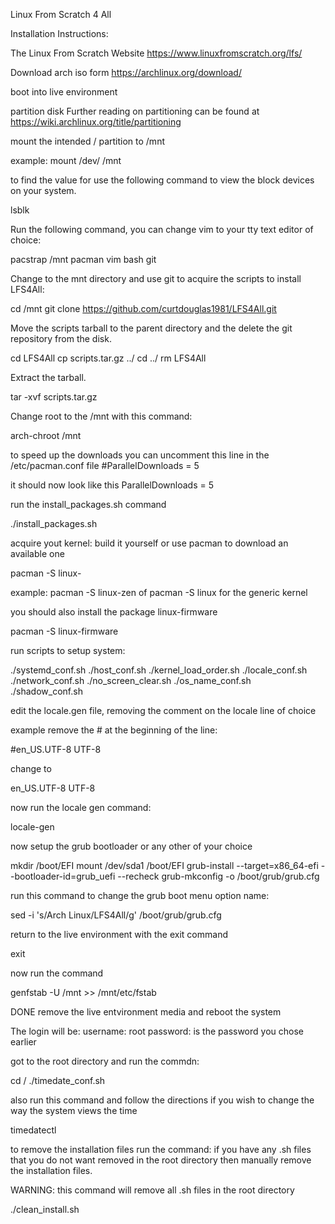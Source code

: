 Linux From Scratch 4 All

Installation Instructions:

The Linux From Scratch Website https://www.linuxfromscratch.org/lfs/

Download arch iso form https://archlinux.org/download/

boot into live environment

partition disk
Further reading on partitioning can be found at https://wiki.archlinux.org/title/partitioning

mount the intended / partition to /mnt

example:
mount /dev/<xxx> /mnt

to find the value for <xxx> use the following command to view the block devices on your system.

lsblk

Run the following command, you can change vim to your tty text editor of choice:

pacstrap /mnt pacman vim bash git

Change to the mnt directory and use git to acquire the scripts to install LFS4All:

cd /mnt
git clone https://github.com/curtdouglas1981/LFS4All.git

Move the scripts tarball to the parent directory and the delete the git repository from the disk.

cd LFS4All
cp scripts.tar.gz ../
cd ../
rm LFS4All

Extract the tarball.

tar -xvf scripts.tar.gz

Change root to the /mnt with this command:

arch-chroot /mnt

to speed up the downloads you can uncomment this line in the /etc/pacman.conf file
#ParallelDownloads = 5

it should now look like this
ParallelDownloads = 5

run the install_packages.sh command

./install_packages.sh

acquire yout kernel:
build it yourself or use pacman to download an available one

pacman -S linux-<kernel type>

example:
pacman -S linux-zen
of
pacman -S linux
for the generic kernel

you should also install the package linux-firmware

pacman -S linux-firmware

run scripts to setup system:

./systemd_conf.sh
./host_conf.sh
./kernel_load_order.sh
./locale_conf.sh
./network_conf.sh
./no_screen_clear.sh
./os_name_conf.sh
./shadow_conf.sh

edit the locale.gen file, removing the comment on the locale line of choice

example remove the # at the beginning of the line:

#en_US.UTF-8 UTF-8

change to

en_US.UTF-8 UTF-8

now run the locale gen command:

locale-gen

now setup the grub bootloader or any other of your choice

mkdir /boot/EFI
mount /dev/sda1 /boot/EFI
grub-install --target=x86_64-efi --bootloader-id=grub_uefi --recheck
grub-mkconfig -o /boot/grub/grub.cfg

run this command to change the grub boot menu option name:

sed -i 's/Arch Linux/LFS4All/g' /boot/grub/grub.cfg

return to the live environment with the exit command

exit

now run the command

genfstab -U /mnt >> /mnt/etc/fstab

DONE
remove the live entvironment media and reboot the system

The login will be:
username: root
password: is the password you chose earlier

got to the root directory and run the commdn:

cd /
./timedate_conf.sh

also run this command and follow the directions if you wish to change the way the system views the time

timedatectl

to remove the installation files run the command:
if you have any .sh files that you do not want removed in the root directory then manually remove the installation files.

WARNING: this command will remove all .sh files in the root directory

./clean_install.sh
